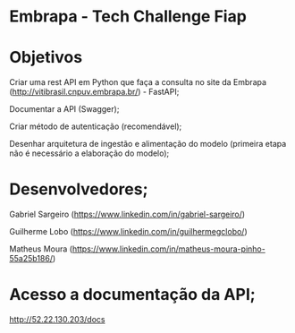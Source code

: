 # Embrapa - Tech Challenge Fiap

# Objetivos 

Criar uma rest API em Python que faça a consulta no site da Embrapa (http://vitibrasil.cnpuv.embrapa.br/) - FastAPI;

Documentar a API (Swagger);

Criar método de autenticação (recomendável);

Desenhar arquitetura de ingestão e alimentação do modelo (primeira etapa não é necessário a elaboração do modelo);

# Desenvolvedores;

Gabriel Sargeiro (https://www.linkedin.com/in/gabriel-sargeiro/)

Guilherme Lobo (https://www.linkedin.com/in/guilhermegclobo/)

Matheus Moura (https://www.linkedin.com/in/matheus-moura-pinho-55a25b186/)

# Acesso a documentação da API;

http://52.22.130.203/docs

